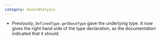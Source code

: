 ```yaml
---
category: minorAnalysis
---
```

* Previously, `DefinedType.getBaseType` gave the underlying type. It now gives the right hand side of the type declaration, as the documentation indicated that it should.
